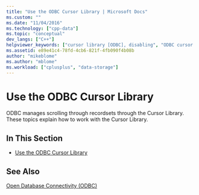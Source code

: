 ```yaml
---
title: "Use the ODBC Cursor Library | Microsoft Docs"
ms.custom: ""
ms.date: "11/04/2016"
ms.technology: ["cpp-data"]
ms.topic: "conceptual"
dev_langs: ["C++"]
helpviewer_keywords: ["cursor library [ODBC], disabling", "ODBC cursor library [ODBC], disabling"]
ms.assetid: e89e41c4-78fd-4cb6-821f-4fb090f4b08b
author: "mikeblome"
ms.author: "mblome"
ms.workload: ["cplusplus", "data-storage"]
---
```

# Use the ODBC Cursor Library
ODBC manages scrolling through recordsets through the Cursor Library. These topics explain how to work with the Cursor Library.  
  
## In This Section  
  
-   [Use the ODBC Cursor Library](../../data/odbc/odbc-the-odbc-cursor-library.md)  
  
## See Also  
 [Open Database Connectivity (ODBC)](../../data/odbc/open-database-connectivity-odbc.md)